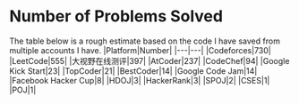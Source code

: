 # Number of Problems Solved
The table below is a rough estimate based on the code I have saved from multiple accounts I have.
|Platform|Number|
|---|---|
|Codeforces|730|
|LeetCode|555|
|大视野在线测评|397|
|AtCoder|237|
|CodeChef|94|
|Google Kick Start|23|
|TopCoder|21|
|BestCoder|14|
|Google Code Jam|14|
|Facebook Hacker Cup|8|
|HDOJ|3|
|HackerRank|3|
|SPOJ|2|
|CSES|1|
|POJ|1|
